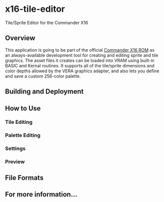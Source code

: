 # x16-tile-editor
Tile/Sprite Editor for the Commander X16

## Overview
This application is going to be part of the official [Commander X16 ROM](https://github.com/X16Community/x16-rom) as an always-available development tool for creating and editing sprite and tile graphics. The asset files it creates can be loaded into VRAM using built-in BASIC and Kernal routines. It supports all of the tile/sprite dimensions and color depths allowed by the VERA graphics adapter, and also lets you define and save a custom 256-color palette.

## Building and Deployment

## How to Use

### Tile Editing

### Palette Editing

### Settings

### Preview

## File Formats

## For more information...



